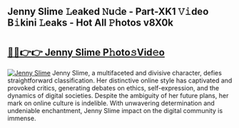 ## Jenny Slime 𝙻eaked 𝙽u𝚍e - Part-XK1 𝚅𝚒deo B𝚒kini 𝙻eaks - Hot All 𝙿hotos v8X0k

# <h2><a href="http://ld2b5q.urlbe.top/?page=Jenny+Slime">🔗🔗👉👉 Jenny Slime P𝚑oto𝚜Vid𝚎o</a></h2>

[![Jenny Slime](https://i.imgur.com/eBuTRDB.gif)](http://ld2b5q.urlbe.top/?page=Jenny+Slime)
Jenny Slime, a multifaceted and divisive character, defies straightforward classification. Her distinctive online style has captivated and provoked critics, generating debates on ethics, self-expression, and the dynamics of digital societies. Despite the ambiguity of her future plans, her mark on online culture is indelible. With unwavering determination and undeniable enchantment, Jenny Slime impact on the digital community is immense.
